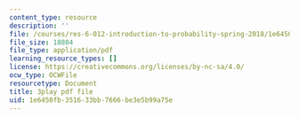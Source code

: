```yaml
---
content_type: resource
description: ''
file: /courses/res-6-012-introduction-to-probability-spring-2018/1e6450fb351633bb7666be3e5b99a75e_46Ym07yKf4A.pdf
file_size: 18804
file_type: application/pdf
learning_resource_types: []
license: https://creativecommons.org/licenses/by-nc-sa/4.0/
ocw_type: OCWFile
resourcetype: Document
title: 3play pdf file
uid: 1e6450fb-3516-33bb-7666-be3e5b99a75e
---
```

